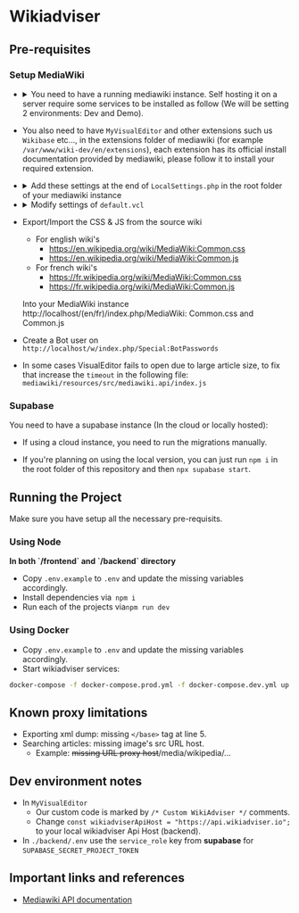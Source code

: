 # Wikiadviser

## Pre-requisites

### Setup MediaWiki

- <details>
   <summary>You need to have a running mediawiki instance. Self hosting it on a server require some services to be installed as follow (We will be setting 2 environments: Dev and Demo).</summary>
    
    - Install Caddy
    - Install Apache2
    - Install PHP, PHP mmodule and additional PHP packages required by MediaWiki ```apt install php libapache2-mod-php php-mbstring php-mysql php-xml```
    - If you are willing to use local database, install one of these supported DataBase systems: `MariaDB`, `PostgreSQL`, `SQLite` or `MySQL`, it's recommended to use managed Database for better security and performance.
    - Don't forget to start all the services above!
    - Configure your databases (you need to create separate databases as many as your wiki instances): 
    
    - Login ```sudo mariadb -u root```: 
      
    ``` 
      CREATE DATABASE my_wiki;
      CREATE USER 'wikiuser'@'localhost' IDENTIFIED BY 'password';
      GRANT ALL PRIVILEGES ON my_wiki.* TO 'wikiuser'@'localhost' WITH GRANT OPTION;
    ```
    
    - Configure Apache2 to listen on port 8080 for demo instance, 8081 for dev instance by adding the following lines to ```/etc/apache2/ports.conf``` : 

    ```
      Listen 127.0.0.1:8080
      Listen 127.0.0.1:8081
    ```

    - Next, create two folders wiki-dev and wiki-demo under ```/var/www``` and add new sites configuration file under ```/etc/apache2/sites-available/wiki-dev.conf```

    ```
    <VirtualHost *:8081>
	         ServerAdmin webmaster@localhost
	         DocumentRoot /var/www/wiki-dev
                 <Directory /var/www/wiki-dev>
                          Options FollowSymLinks
                          AllowOverride All
                          Require all granted
                 </Directory>
                 ErrorLog ${APACHE_LOG_DIR}/error.dev.log
	         CustomLog ${APACHE_LOG_DIR}/access.dev.log combined
    </VirtualHost>
    ```

    - ```/etc/apache2/sites-available/wiki-demo.conf```

    ```
    <VirtualHost *:8080>
	         ServerAdmin webmaster@localhost
	         DocumentRoot /var/www/wiki-demo
                 <Directory /var/www/wiki-demo>
                          Options FollowSymLinks
                          AllowOverride All
                          Require all granted
                 </Directory>
                 ErrorLog ${APACHE_LOG_DIR}/error.demo.log
	         CustomLog ${APACHE_LOG_DIR}/access.demo.log combined
    </VirtualHost>
    ```
    - Run the following commands: ```a2ensite wiki-dev.conf``` ```a2ensite wiki-demo.conf```
    - Restart Apache2 service !
    - Install MediaWiki from the [official download page](https://www.mediawiki.org/wiki/Download)
    - Extract the file in the following paths ```/var/www/wiki-dev``` and ```/var/www/wiki-demo``` 
    - Rename the mediawiki folder to ```en``` and ```fr``` inside both wiki-demo and wiki-dev (if you need another wiki with different language do the same previous steps within the same folders)
    - Setup Caddy by editing ```/etc/caddy/Caddyfile```:
      
      
    ```
    https://wiki-dev.wikiadviser.io {
            log {
              output file /var/log/caddy/access-dev.log {
                  roll_size 10MiB
                  roll_keep 10
                  roll_keep_for 24h
              }
            }
            rewrite /robots.txt ./robots.txt # Disable search engine indexing
            reverse_proxy localhost:8081
     }
     #### for Demo/Prod
     https://wiki-demo.wikiadviser.io {
            log {
              output file /var/log/caddy/access-demo.log {
                  roll_size 10MiB
                  roll_keep 10
                  roll_keep_for 24h
              }
            }
            forward_auth https://api.wikiadviser.io {
                header_up Host {upstream_hostport}
                header_up X-Real-IP {remote_host}
                uri /authenticate
                copy_headers X-User X-Client-IP X-Forwarded-Uri
            }
            rewrite /robots.txt ./robots.txt # Disable search engine indexing
            reverse_proxy localhost:8080
    }
    
   ```
    - Add <code>robots.txt</code> to <code>/etc/caddy</code>, will be called in the above Caddyfile.

   ```
     User-agent: *
     Disallow: /
   ```
   
    - Retsart Caddy service !
    - Open your mediawiki url, first setup will generate you a LocalSettings.php file, add it to the root of your mediawiki installation directory.
    </details>


- You also need to have `MyVisualEditor` and other extensions such us `Wikibase` etc..., in the extensions folder of mediawiki (for example ```/var/www/wiki-dev/en/extensions```), each extension has its official install documentation provided by mediawiki, please follow it to install your required extension.

- <details>
    <summary>Add these settings at the end of <code>LocalSettings.php</code> in the root folder of your mediawiki instance</summary>

  ```
  $wgDefaultSkin = "vector-2022";
  wfLoadExtension( 'MyVisualEditor' );
  $wgDefaultRobotPolicy = 'noindex,nofollow'; // To avoid indexing the wiki by search engines.
  wfLoadExtension( 'UniversalLanguageSelector' );

  /* Templates & Modules */
  // https://www.mediawiki.org/wiki/Manual:Importing_Wikipedia_infoboxes_tutorial
  // https://www.mediawiki.org/wiki/Help:Templates

  wfLoadExtension( 'ParserFunctions' );
  $wgPFEnableStringFunctions = true;

  wfLoadExtension( 'Scribunto' );
  $wgScribuntoDefaultEngine = 'luastandalone';
  $wgScribuntoEngineConf['luastandalone']['cpuLimit'] = 60; // 1 minute
  $wgScribuntoEngineConf['luastandalone']['memoryLimit'] = 838860800; // 800M
  $wgMemoryLimit = '800M';
  $wgMaxShellFileSize = 838860800; // 800M
  $wgMaxShellTime = 10 * 60 * 1000; // 10 minutes

  wfLoadExtension( 'TemplateStyles' );
  wfLoadExtension( 'InputBox' );
  wfLoadExtension( 'TemplateData' );
  wfLoadExtension( 'SyntaxHighlight_GeSHi' );

  $wgUseInstantCommons = true;

  wfLoadExtension( 'Cite' );
  wfLoadExtension( 'PageForms' );

  /* Mediawiki Performance tuning */
  // https://www.mediawiki.org/wiki/Manual:Performance_tuning
  // https://www.mediawiki.org/wiki/User:Ilmari_Karonen/Performance_tuning

  // Cache & Lifetime (2 years)
  $wgMainCacheType = CACHE_ACCEL;
  $wgMessageCacheType = CACHE_ACCEL;
  $wgParserCacheType = CACHE_DB;

  $wgParserCacheExpireTime = 63072000;
  $wgRevisionCacheExpiry = 63072000;
  $wgResourceLoaderMaxage = [
  'versioned' => 63072000,
  'unversioned' => 63072000
  ];

  wfLoadExtension( 'WikibaseRepository', "$IP/extensions/Wikibase/extension-repo.json" );
  require_once "$IP/extensions/Wikibase/repo/ExampleSettings.php";
 
  wfLoadExtension( 'WikibaseClient', "$IP/extensions/Wikibase/extension-client.json" );
  require_once "$IP/extensions/Wikibase/client/ExampleSettings.php";
  
  $wgWBRepoSettings['allowEntityImport'] = true;
  
  $wgShowExceptionDetails = true;
  $wgExternalLinkTarget = '_blank';
  ```
  - Rename the composer.local.json-sample file in the root of MediaWiki install directory (en/fr) to composer.local.json, [for more info check](https://www.mediawiki.org/wiki/Wikibase/Installation).
  - If composer.lock exists delete it and run ```composer install --no-dev```
  - Finally, run the following maintenance scripts:
    
    ```
    php maintenance/run.php ./maintenance/update.php
    php maintenance/run.php ./extensions/Wikibase/lib/maintenance/populateSitesTable.php
    php maintenance/run.php ./extensions/Wikibase/repo/maintenance/rebuildItemsPerSite.php
    php maintenance/run.php ./maintenance/populateInterwiki.php
    ```

  </details>

- <details>
    <summary>Modify settings of <code>default.vcl</code></summary>

  ```
    .first_byte_timeout = 600s;
  ```

  </details>

- Export/Import the CSS & JS from the source wiki
  - For english wiki's
    - https://en.wikipedia.org/wiki/MediaWiki:Common.css
    - https://en.wikipedia.org/wiki/MediaWiki:Common.js
  - For french wiki's
    - https://fr.wikipedia.org/wiki/MediaWiki:Common.css
    - https://fr.wikipedia.org/wiki/MediaWiki:Common.js

  Into your MediaWiki instance http://localhost/(en/fr)/index.php/MediaWiki: Common.css and Common.js

- Create a Bot user on ```http://localhost/w/index.php/Special:BotPasswords```
- In some cases VisualEditor fails to open due to large article size, to fix that increase the ```timeout``` in the following file: ```mediawiki/resources/src/mediawiki.api/index.js```

### Supabase

You need to have a supabase instance (In the cloud or locally hosted):

- If using a cloud instance, you need to run the migrations manually.

* If you're planning on using the local version, you can just run `npm i` in the root folder of this repository and then `npx supabase start`.

## Running the Project

Make sure you have setup all the necessary pre-requisits.

### Using Node

<b>
In both `/frontend` and `/backend` directory
</b>

- Copy `.env.example` to `.env` and update the missing variables accordingly.
- Install dependencies via` npm i`
- Run each of the projects via`npm run dev`

### Using Docker

- Copy `.env.example` to `.env` and update the missing variables accordingly.
- Start wikiadviser services:

```sh
docker-compose -f docker-compose.prod.yml -f docker-compose.dev.yml up --build --force-recreate -d
```

## Known proxy limitations

- Exporting xml dump: missing `</base>` tag at line 5.
- Searching articles: missing image's src URL host.
  - Example: ~~missing URL proxy host~~/media/wikipedia/...

## Dev environment notes

- In `MyVisualEditor`
  - Our custom code is marked by `/* Custom WikiAdviser */` comments.
  - Change `const wikiadviserApiHost = "https://api.wikiadviser.io";` to your local wikiadviser Api Host (backend).
- In `./backend/.env` use the `service_role` key from <b>supabase</b> for `SUPABASE_SECRET_PROJECT_TOKEN`

## Important links and references

- [Mediawiki API documentation](https://www.mediawiki.org/wiki/API:Main_page)
